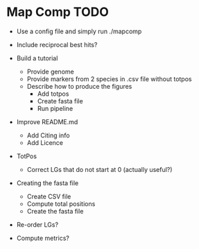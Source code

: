 # Map Comp TODO

- Use a config file and simply run ./mapcomp

- Include reciprocal best hits?

- Build a tutorial
  - Provide genome
  - Provide markers from 2 species in .csv file without totpos
  - Describe how to produce the figures
    - Add totpos
    - Create fasta file
    - Run pipeline

- Improve README.md
  - Add Citing info
  - Add Licence

- TotPos
  - Correct LGs that do not start at 0 (actually useful?)

- Creating the fasta file
  - Create CSV file
  - Compute total positions
  - Create the fasta file

- Re-order LGs?
- Compute metrics?
